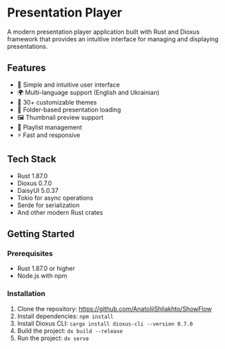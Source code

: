 # Presentation Player

A modern presentation player application built with Rust and Dioxus framework that provides an intuitive interface for
managing and displaying presentations.

## Features

- 🎯 Simple and intuitive user interface
- 🌍 Multi-language support (English and Ukrainian)
- 🎨 30+ customizable themes
- 📁 Folder-based presentation loading
- 🖼️ Thumbnail preview support
- 📑 Playlist management
- ⚡ Fast and responsive

## Tech Stack

- Rust 1.87.0
- Dioxus 0.7.0
- DaisyUI 5.0.37
- Tokio for async operations
- Serde for serialization
- And other modern Rust crates

## Getting Started

### Prerequisites

- Rust 1.87.0 or higher
- Node.js with npm

### Installation

1. Clone the repository: https://github.com/AnatoliiShliakhto/ShowFlow
2. Install dependencies: `npm install`
3. Install Dioxus CLI: `cargo install dioxus-cli --version 0.7.0`
4. Build the project: `dx build --release`
5. Run the project: `dx serve`